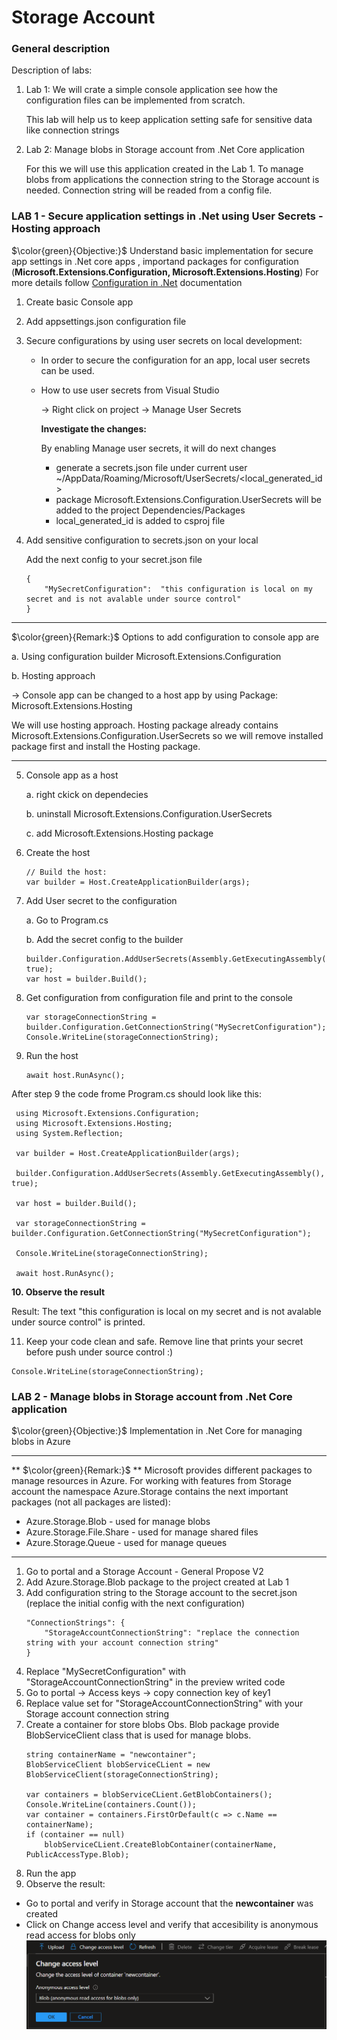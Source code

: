 # Storage Account
### General description

Description of labs:
1. Lab 1: We will crate a simple console application see how the configuration files can be implemented from scratch. 

	This lab will help us to keep application setting safe for sensitive data like connection strings

2. Lab 2: Manage blobs in Storage account from .Net Core application

	For this we will use this application created in the Lab 1. 
	To manage blobs from applications the connection string to the Storage account is needed. 
	Connection string will be readed from a config file.

### LAB 1 - Secure application settings in .Net using User Secrets - Hosting approach
$\color{green}{Objective:}$ Understand basic implementation for secure app settings in .Net core apps
, importand packages for configuration (**Microsoft.Extensions.Configuration, Microsoft.Extensions.Hosting**)
For more details follow [Configuration in .Net](https://learn.microsoft.com/en-us/dotnet/core/extensions/configuration) documentation

1. Create basic Console app
2. Add appsettings.json configuration file
3. Secure configurations by using user secrets on local development:
	- In order to secure the configuration for an app, local user secrets can be used.
	- How to use user secrets from Visual Studio
	
		-> Right click on project -> Manage User Secrets

		**Investigate the changes:**
		
		By enabling Manage user secrets, it will do next changes

		- generate a secrets.json file under current user ~/AppData/Roaming/Microsoft/UserSecrets/<local_generated_id>
		- package Microsoft.Extensions.Configuration.UserSecrets will be added to the project Dependencies/Packages
		- <UserSecretsId>local_generated_id</UserSecretsId> is added to csproj file

4. Add sensitive configuration to secrets.json on your local
			
	Add the next config to your secret.json file
	```	
	{
		"MySecretConfiguration":  "this configuration is local on my secret and is not avalable under source control"
	}
	```
-------------------------------------------------------------------
$\color{green}{Remark:}$ Options to add configuration to console app are

a. Using configuration builder Microsoft.Extensions.Configuration

b. Hosting approach 

-> Console app can be changed to a host app by using Package: Microsoft.Extensions.Hosting

We will use hosting approach. Hosting package already contains Microsoft.Extensions.Configuration.UserSecrets so we will remove installed package first and install the Hosting package.

--------------------------------------------------------------------

5. Console app as a host

	a. right ckick on dependecies
		
	b. uninstall Microsoft.Extensions.Configuration.UserSecrets
		
	c. add Microsoft.Extensions.Hosting package 

6. Create the host
	```
	// Build the host:
	var builder = Host.CreateApplicationBuilder(args);
	```
7. Add User secret to the configuration
	
	a. Go to Program.cs	

	b. Add the secret config to the builder
	```	
	builder.Configuration.AddUserSecrets(Assembly.GetExecutingAssembly(), true);
	var host = builder.Build();
	```
8. Get configuration from configuration file and print to the console
	```
	var storageConnectionString = builder.Configuration.GetConnectionString("MySecretConfiguration");
	Console.WriteLine(storageConnectionString);
	```
9. Run the host
	```
	await host.RunAsync();
	```

After step 9 the code frome Program.cs should look like this:
```		
 using Microsoft.Extensions.Configuration;
 using Microsoft.Extensions.Hosting;
 using System.Reflection;
 
 var builder = Host.CreateApplicationBuilder(args);
 
 builder.Configuration.AddUserSecrets(Assembly.GetExecutingAssembly(), true);
 
 var host = builder.Build();
 
 var storageConnectionString = builder.Configuration.GetConnectionString("MySecretConfiguration");
 
 Console.WriteLine(storageConnectionString);
 
 await host.RunAsync();
```

**10. Observe the result**

Result: The text "this configuration is local on my secret and is not avalable under source control" is printed.

11. Keep your code clean and safe. Remove line that prints your secret before push under source control :)
```			
Console.WriteLine(storageConnectionString);
```
### LAB 2 - Manage blobs in Storage account from .Net Core application	
$\color{green}{Objective:}$ Implementation in .Net Core for managing blobs in Azure


----------------------------------------------------------------------------------
** $\color{green}{Remark:}$ **
Microsoft provides different packages to manage resources in Azure. For working with features from Storage account 
the namespace Azure.Storage contains the next important packages (not all packages are listed):
- Azure.Storage.Blob - used for manage blobs
- Azure.Storage.File.Share - used for manage shared files
- Azure.Storage.Queue - used for manage queues

----------------------------------------------------------------------------------

1. Go to portal and a Storage Account - General Propose V2 
2. Add Azure.Storage.Blob package to the project created at Lab 1
3. Add configuration string to the Storage account to the secret.json (replace the initial config with the next configuration)
	```
	"ConnectionStrings": {
		"StorageAccountConnectionString": "replace the connection string with your account connection string"
	}
	```
4. Replace "MySecretConfiguration" with "StorageAccountConnectionString" in the preview writed code 
5. Go to portal -> Access keys -> copy connection key of key1
6. Replace value set for  "StorageAccountConnectionString" with your Storage account connection string 
7. Create a container for store blobs
	Obs. Blob package provide BlobServiceClient class that is used for manage blobs.  
	```
	string containerName = "newcontainer";
	BlobServiceClient blobServiceCLient = new BlobServiceClient(storageConnectionString);

	var containers = blobServiceCLient.GetBlobContainers();
	Console.WriteLine(containers.Count());
	var container = containers.FirstOrDefault(c => c.Name == containerName);
	if (container == null)
		blobServiceCLient.CreateBlobContainer(containerName, PublicAccessType.Blob);
	```
8. Run the app
9. Observe the result:
- Go to portal and verify in Storage account that the **newcontainer** was created
- Click on Change access level and verify that accesibility is anonymous read access for blobs only
![Blob Accessibility](./Images/StorageAccount/ReadBloAccessibility.PNG "Public access to blob")

		